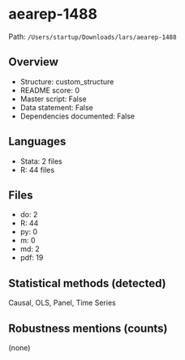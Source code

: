 # aearep-1488

Path: `/Users/startup/Downloads/lars/aearep-1488`

## Overview
- Structure: custom_structure
- README score: 0
- Master script: False
- Data statement: False
- Dependencies documented: False

## Languages
- Stata: 2 files
- R: 44 files

## Files
- do: 2
- R: 44
- py: 0
- m: 0
- md: 2
- pdf: 19

## Statistical methods (detected)
Causal, OLS, Panel, Time Series

## Robustness mentions (counts)
(none)